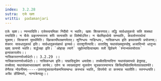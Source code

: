 ```yaml
---
index:  3.2.28
sutra:  एजेः खश
vritti:  padamanjari
---
```


	एजेः खश।। ण्यन्तादिति। एजेस्त्वयमिका निर्देशो न भवति; खशः शित्करणात्। तद्धि सार्वधातुकत्वे सति शब्यथा स्यादिति। न चैजेः प्रकृत्यन्तरस्य शपि सत्यसति वा विशेषोऽस्ति। न चेवमिहार्थत्वे सम्भवति, केवलोत्तरार्थत्वं युक्तम्। सित्करणं मुमर्थमिति। खित्कार्योपलक्षणमेतत्। शुनिन्धयः नाडिन्धयः, नासिकन्धय इति ह्रस्वत्वमपि प्रयोजनम्। शकारः सावधातुकार्थ इति। सार्वधातुकसंज्ञार्थ इत्यर्थः। वातशुनीत्यादि। वातादिषु यथासंख्यमुपपदेषु अजादिभ्यो धातुभ्यः खश् प्रत्ययो भवति। शर्द्धजहा इति। `ओहाक् त्यागे` जुहोत्यादित्वाच्छपः श्लौ द्विर्वचने `श्नाभ्यस्तयोरातः` इत्याकारलोपः।।
	नासिकास्तनयोर्ध्माधेटोः।। 3.2.29 ।। 
	नासिकास्तनयोर्ध्माधेटोः।। नासिकन्धम इति। पाघ्रादिसूत्रेण धमादेशः। तच्चैतदित्यादिना यथासंख्याभावे हेतुमाह, तच्चैतत् यथासंख्याभावलक्षणं कार्यम्। एतेन च व्याख्यातृ़णां मूलत्वेन सूत्रकारस्याप्यत्र किंचिदभिप्रेतमित्येतावत्प्रदर्श्यते। तेनैतन्न नोदनीयम्-----उत्तरसूत्रवत्प्रत्येकमभिसम्बन्धः कस्भान्न भवति, विपर्ययो वा कस्मान्न भवतीति। स्तनन्धयति। अत्रैव ङीबिष्यते, नान्यत्रेत्याहुः।।
